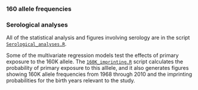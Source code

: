 ### 160 allele frequencies

### Serological analyses

All of the statistical analysis and figures involving serology are in the script [`Serological_analyses.R`](Serology/Serological_analyses.R). 

Some of the multivariate regression models test the effects of primary exposure to the 160K allele. 
The [`160K_imprinting.R`](Serology/160K_imprinting.R) script calculates the probability of primary exposure to this alllele, and it also generates figures showing 160K allele frequencies from 1968 through 2010 and the imprinting probabilities for the birth years relevant to the study.
